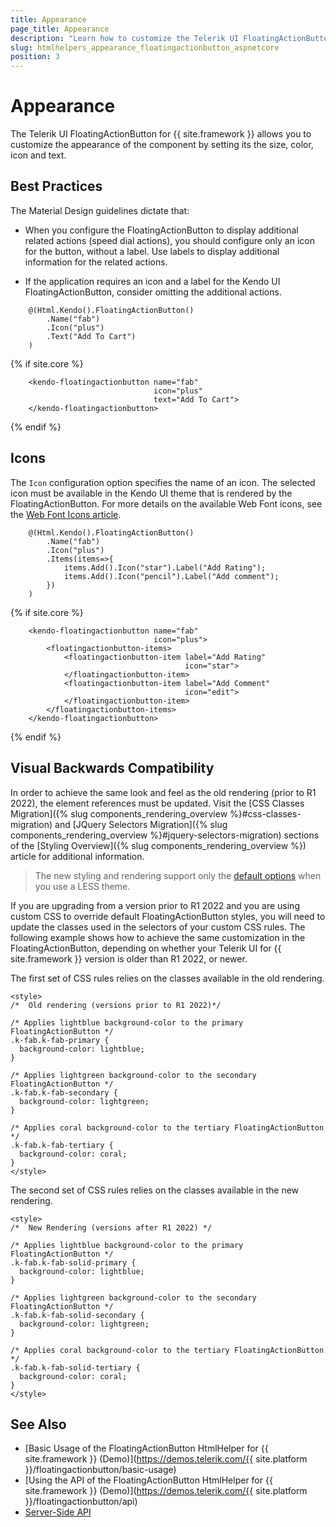 ```yaml
---
title: Appearance
page_title: Appearance
description: "Learn how to customize the Telerik UI FloatingActionButton component for {{ site.framework }} by setting its size, color, icon and text."
slug: htmlhelpers_appearance_floatingactionbutton_aspnetcore
position: 3
---
```


# Appearance

The Telerik UI FloatingActionButton for {{ site.framework }} allows you to customize the appearance of the component by setting its the size, color, icon and text.

## Best Practices

The Material Design guidelines dictate that:

* When you configure the FloatingActionButton to display additional related actions (speed dial actions), you should configure only an icon for the button, without a label. Use labels to display additional information for the related actions.

* If the application requires an icon and a label for the Kendo UI FloatingActionButton, consider omitting the additional actions.

```HtmlHelper
    @(Html.Kendo().FloatingActionButton()
        .Name("fab")
        .Icon("plus")
        .Text("Add To Cart")
    )
```
{% if site.core %}
```TagHelper
    <kendo-floatingactionbutton name="fab"
                                icon="plus"
                                text="Add To Cart">
    </kendo-floatingactionbutton>
```
{% endif %}
## Icons

The `Icon` configuration option specifies the name of an icon. The selected icon must be available in the Kendo UI theme that is rendered by the FloatingActionButton. For more details on the available Web Font icons, see the [Web Font Icons article](https://docs.telerik.com/kendo-ui/styles-and-layout/icons-web).

```Razor
    @(Html.Kendo().FloatingActionButton()
        .Name("fab")
        .Icon("plus")
        .Items(items=>{
            items.Add().Icon("star").Label("Add Rating");
            items.Add().Icon("pencil").Label("Add comment");
        })
    )
```
{% if site.core %}
```TagHelper
    <kendo-floatingactionbutton name="fab"
                                icon="plus">
        <floatingactionbutton-items>
            <floatingactionbutton-item label="Add Rating"
                                       icon="star">
            </floatingactionbutton-item>
            <floatingactionbutton-item label="Add Comment"
                                       icon="edit">
            </floatingactionbutton-item>
        </floatingactionbutton-items>
    </kendo-floatingactionbutton>
```
{% endif %}

## Visual Backwards Compatibility

In order to achieve the same look and feel as the old rendering (prior to R1 2022), the element references must be updated. Visit the [CSS Classes Migration]({% slug components_rendering_overview %}#css-classes-migration) and [JQuery Selectors Migration]({% slug components_rendering_overview %}#jquery-selectors-migration) sections of the [Styling Overview]({% slug components_rendering_overview %}) article for additional information.

> The new styling and rendering support only the [default options](#options) when you use a LESS theme.

If you are upgrading from a version prior to R1 2022 and you are using custom CSS to override default FloatingActionButton styles, you will need to update the classes used in the selectors of your custom CSS rules. The following example shows how to achieve the same customization in the FloatingActionButton, depending on whether your Telerik UI for {{ site.framework }} version is older than R1 2022, or newer.

The first set of CSS rules relies on the classes available in the old rendering.

```
<style>
/*  Old rendering (versions prior to R1 2022)*/

/* Applies lightblue background-color to the primary FloatingActionButton */
.k-fab.k-fab-primary {
  background-color: lightblue;
}

/* Applies lightgreen background-color to the secondary FloatingActionButton */
.k-fab.k-fab-secondary {
  background-color: lightgreen;
}

/* Applies coral background-color to the tertiary FloatingActionButton */
.k-fab.k-fab-tertiary {
  background-color: coral;
}
</style>
```

The second set of CSS rules relies on the classes available in the new rendering.

```
<style>
/*  New Rendering (versions after R1 2022) */

/* Applies lightblue background-color to the primary FloatingActionButton */
.k-fab.k-fab-solid-primary {
  background-color: lightblue;
}

/* Applies lightgreen background-color to the secondary FloatingActionButton */
.k-fab.k-fab-solid-secondary {
  background-color: lightgreen;
}

/* Applies coral background-color to the tertiary FloatingActionButton */
.k-fab.k-fab-solid-tertiary {
  background-color: coral;
}
</style>
```

## See Also

* [Basic Usage of the FloatingActionButton HtmlHelper for {{ site.framework }} (Demo)](https://demos.telerik.com/{{ site.platform }}/floatingactionbutton/basic-usage)
* [Using the API of the FloatingActionButton HtmlHelper for {{ site.framework }} (Demo)](https://demos.telerik.com/{{ site.platform }}/floatingactionbutton/api)
* [Server-Side API](/api/floatingactionbutton)
